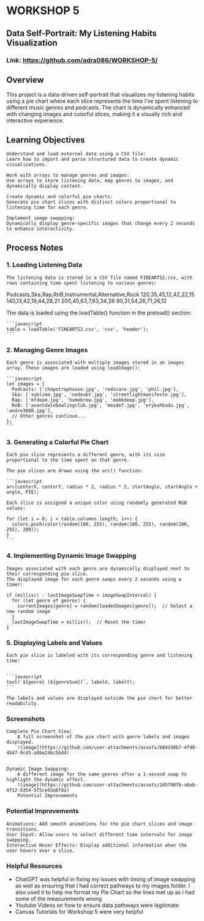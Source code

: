 # WORKSHOP 5 
## Data Self-Portrait: My Listening Habits Visualization
### Link: https://github.com/adra086/WORKSHOP-5/

## Overview
This project is a data-driven self-portrait that visualizes my listening habits using a pie chart where each slice represents the time I’ve spent listening to different music genres and podcasts. The chart is dynamically enhanced with changing images and colorful slices, making it a visually rich and interactive experience.

## Learning Objectives

    Understand and load external data using a CSV file:
    Learn how to import and parse structured data to create dynamic visualizations.

    Work with arrays to manage genres and images:
    Use arrays to store listening data, map genres to images, and dynamically display content.

    Create dynamic and colorful pie charts:
    Generate pie chart slices with distinct colors proportional to listening time for each genre.

    Implement image swapping:
    Dynamically display genre-specific images that change every 2 seconds to enhance interactivity.

## Process Notes

### 1. Loading Listening Data

    The listening data is stored in a CSV file named FINEARTS2.csv, with rows containing time spent listening to various genres:

  Podcasts,Ska,Rap,RnB,Instrumental,Alternative,Rock
  120,35,45,12,42,22,15
  140,13,42,19,44,28,21
  200,45,63,7,63,34,26
  90,31,54,26,71,26,12

  The data is loaded using the loadTable() function in the preload() section:

    ```javascript
    table = loadTable('FINEARTS2.csv', 'csv', 'header');
    ```

### 2. Managing Genre Images

    Each genre is associated with multiple images stored in an images array. These images are loaded using loadImage():

    ```javascript
    let images = {
      Podcasts: ['chapotraphouse.jpg', 'redscare.jpg', 'phil.jpg'],
      Ska: ['sublime.jpg', 'nodoubt.jpg', 'streetlightmanifesto.jpg'],
      Rap: ['mfdoom.jpg', 'homebrew.jpg', 'mobbdeep.jpg'],
      RnB: ['avantdalebowlingclub.jpg', 'mosdef.jpg', 'erykahbadu.jpg', 'andre3000.jpg'],
      // Other genres continue...
    };
    ```

### 3. Generating a Colorful Pie Chart

    Each pie slice represents a different genre, with its size proportional to the time spent on that genre.

    The pie slices are drawn using the arc() function:

    ```javascript
    arc(centerX, centerY, radius * 2, radius * 2, startAngle, startAngle + angle, PIE);

    Each slice is assigned a unique color using randomly generated RGB values:

    for (let i = 0; i < table.columns.length; i++) {
      colors.push(color(random(100, 255), random(100, 255), random(100, 255), 200));
    }
    ```

### 4. Implementing Dynamic Image Swapping

    Images associated with each genre are dynamically displayed next to their corresponding pie slice.
    The displayed image for each genre swaps every 2 seconds using a timer:

    if (millis() - lastImageSwapTime > imageSwapInterval) {
      for (let genre of genres) {
        currentImages[genre] = random(loadedImages[genre]);  // Select a new random image
      }
      lastImageSwapTime = millis();  // Reset the timer
    }

### 5. Displaying Labels and Values

    Each pie slice is labeled with its corresponding genre and listening time:

   
    ```javascript 
    text(`${genre} (${genreSum})`, labelX, labelY);
    ```

    The labels and values are displayed outside the pie chart for better readability.

### Screenshots

    Complete Pie Chart View:
        A full screenshot of the pie chart with genre labels and images displayed.
        ![image](https://github.com/user-attachments/assets/b84190b7-4fd0-4b47-9c45-a0ba246c5b44)


    Dynamic Image Swapping:
        A different image for the same genres after a 1-second swap to highlight the dynamic effect.
        ![image](https://github.com/user-attachments/assets/2d5790fb-a6eb-4f12-8354-5f5ce5da8f8a)
        Potential Improvements

   
### Potential Improvements 
    Animations: Add smooth animations for the pie chart slices and image transitions.
    User Input: Allow users to select different time intervals for image swapping.
    Interactive Hover Effects: Display additional information when the user hovers over a slice.

### Helpful Resources
- ChatGPT was helpful in fixing my issues with timing of image swapping as well as ensuring that I had correct pathways to my images folder.
    I also used it to help me format my Pie Chart so the lines met up as I had some of the measurements wrong
- Youtube Videos on how to ensure data pathways were legitimate
- Canvas Tutorials for Workshop 5 were very helpful 
